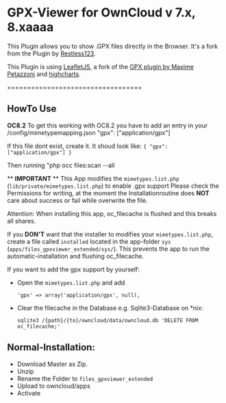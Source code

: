 GPX-Viewer for OwnCloud v 7.x, 8.xaaaa
==================================

This Plugin allows you to show .GPX files directly in the Browser. It's a fork from the Plugin by [Restless123][3].

This Plugin is using [LeafletJS][0], a fork of the [GPX plugin by Maxime Petazzoni][2] and [highcharts][4].

==================================


HowTo Use
---------
**OC8.2**
To get this working with OC8.2 you have to add an entry in your /config/mimetypemapping.json
"gpx": ["application/gpx"]

If this file dont exist, create it. It shoud look like:
	```
{
"gpx": ["application/gpx"]
}
	```

Then running "php occ files:scan --all

** **IMPORTANT** **
This App modifies the `mimetypes.list.php` (`lib/private/mimetypes.list.php`) to enable .gpx support
Please check the Permissions for writing, at the moment the Installationroutine does **NOT** care about success or fail while overwrite the file.

Attention: When installing this app, oc_filecache is flushed and this breaks all shares.

If you **DON'T** want that the installer to modifies your `mimetypes.list.php`, create a file called `installed` located in the app-folder `sys` (`apps/files_gpxviewer_extended/sys/`). This prevents the app to run the automatic-installation and flushing oc_filecache.

If you want to add the gpx support by yourself:

- Open the `mimetypes.list.php` and add

	```
	'gpx' => array('application/gpx', null),
	```

- Clear the filecache in the Database
	e.g. Sqlite3-Database on *nix:

	```
	sqlite3 /{path}/{to}/owncloud/data/owncloud.db 'DELETE FROM oc_filecache;'
	```


Normal-Installation:
---------
- Download Master as Zip.
- Unzip
- Rename the Folder to `files_gpxviewer_extended`
- Upload to owncloud/apps
- Activate


[0]: http://leafletjs.com/
[1]: http://owncloud.org/
[2]: https://github.com/mpetazzoni/leaflet-gpx
[3]: https://github.com/Restless123/Owncloud-GPXviewer
[4]: http://www.highcharts.com/
